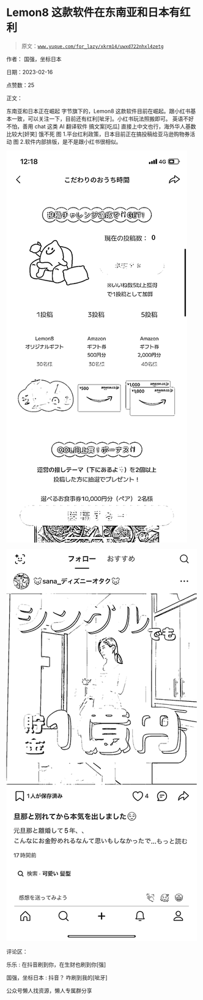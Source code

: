 # Lemon8 这款软件在东南亚和日本有红利

> 原文：[`www.yuque.com/for_lazy/xkrm14/uwxd722nhxl4zetg`](https://www.yuque.com/for_lazy/xkrm14/uwxd722nhxl4zetg)

作者： 国强，坐标日本

日期：2023-02-16

点赞数：25

正文：

东南亚和日本正在崛起 字节旗下的，Lemon8 这款软件目前在崛起。跟小红书基本一致，可以关注一下，目前还有红利[呲牙]。小红书玩法照搬即可。 英语不好不怕，善用 chat 这类 AI 翻译软件 搞文案[吃瓜] 直接上中文也行，海外华人基数比较大[奸笑] 饿不死 图 1.平台红利政策，日本目前正在搞投稿给亚马逊购物券活动 图 2.软件内部排版，是不是跟小红书很相似。

![](img/d6695fae7701cfbae71559820602ec2c.png)  

![](img/717e7e2753da790722e3ff8650e08a73.png)  

评论区：

乐乐 : 在抖音刷到你，在生财也刷到你[强]

国强，坐标日本 : 抖音？ 咋刷到我的[呲牙]

公众号懒人找资源，懒人专属群分享

